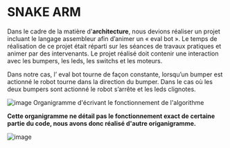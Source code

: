 # SNAKE ARM
Dans le cadre de la matière d'__architecture__, nous devions réaliser un projet incluant le langage assembleur afin d’animer un « eval bot ».
Le temps de réalisation de ce projet était réparti sur les séances de travaux pratiques et animer par des intervenants.
Le projet réalisé doit contenir une interaction avec les bumpers, les leds, les switchs et les moteurs.

Dans notre cas, l’ eval bot tourne de façon constante, lorsqu’un bumper est actionné le robot tourne dans la direction du bumper. Dans le cas où les deux bumpers sont actionné le robot s’arrête et les leds clignotes.


![image](https://user-images.githubusercontent.com/79838340/205880517-a3651dad-e574-420d-aeb2-0a0d1ac5c610.png)
Organigramme d'écrivant le fonctionnement de l'algorithme

__Cette organigramme ne détail pas le fonctionnement exact de certaine partie du code, nous avons donc réalisé d'autre origanigramme.__

![image](https://user-images.githubusercontent.com/79838340/205880574-bde70967-d106-4678-a5a4-549b92b56522.png)



